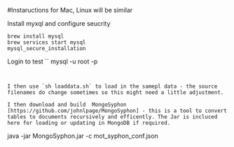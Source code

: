 #Instaructions for Mac, Linux will be similar

Install myxql and configure seucrity
```
brew install mysql
brew services start mysql
mysql_secure_installation
```

Login to test
``
mysql -u root -p
```


I then use `sh loaddata.sh` to load in the samepl data - the source filenames do change sometimes so this might need a little adjustment.

I then download and build  MongoSyphon [https://github.com/johnlpage/MongoSyphon] - this is a tool to convert tables to documents recursively and efficently. The Jar is incluced here for loading or updating in MongoDB if required.

```
java -jar MongoSyphon.jar -c mot_syphon_conf.json 
```



